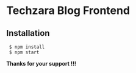 # Techzara Blog Frontend

## Installation

```
 $ npm install 
 $ npm start
```

**Thanks for your support !!!**
